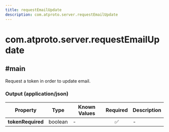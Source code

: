 ```yaml
---
title: requestEmailUpdate
description: com.atproto.server.requestEmailUpdate
---
```


# com.atproto.server.requestEmailUpdate

## #main

Request a token in order to update email.

### Output (application/json)

| Property | Type | Known Values | Required | Description |
| --- | --- | --- | :---: | --- |
| **tokenRequired** | boolean | - | ✅ | - |
